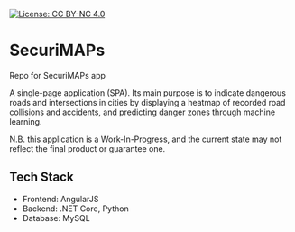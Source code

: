[![License: CC BY-NC 4.0](https://img.shields.io/badge/License-CC%20BY--NC%204.0-lightgrey.svg)](https://creativecommons.org/licenses/by-nc/4.0/)

# SecuriMAPs
Repo for SecuriMAPs app

A single-page application (SPA). Its main purpose is to indicate dangerous roads and intersections in cities by displaying a heatmap of recorded road collisions and accidents, and predicting danger zones through machine learning.

N.B. this application is a Work-In-Progress, and the current state may not reflect the final product or guarantee one.

## Tech Stack
- Frontend: AngularJS
- Backend: .NET Core, Python
- Database: MySQL
